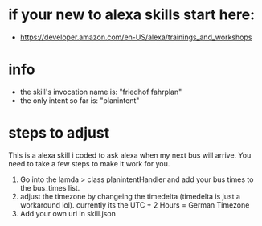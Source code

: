 # if your new to alexa skills start here:
- https://developer.amazon.com/en-US/alexa/trainings_and_workshops

# info
- the skill's invocation name is: "friedhof fahrplan"
- the only intent so far is: "planintent"

# steps to adjust
This is a alexa skill i coded to ask alexa when my next bus will arrive. You need to take a few steps to make it work for you.

1. Go into the lamda > class planintentHandler and add your bus times to the bus_times list.
2. adjust the timezone by changeing the timedelta (timedelta is just a workaround lol). currently its the UTC + 2 Hours = German Timezone
3. Add your own uri in skill.json

